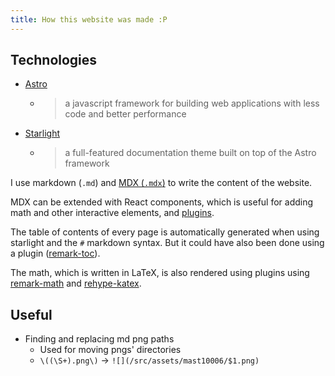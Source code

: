 ```yaml
---
title: How this website was made :P
---
```


## Technologies

- [Astro](https://astro.build/)
  - > a javascript framework for building web applications with less code and better performance
- [Starlight](https://starlight.astro.build/)
  - > a full-featured documentation theme built on top of the Astro framework

I use markdown (`.md`) and [MDX (`.mdx`)](https://mdxjs.com/docs/) to write the content of the website.

MDX can be extended with React components, which is useful for adding math and other interactive elements, and [plugins](https://docs.astro.build/en/guides/markdown-content/#markdown-plugins).

The table of contents of every page is automatically generated when using starlight and the `#` markdown syntax. But it could have also been done using a plugin ([remark-toc](https://github.com/remarkjs/remark-toc)).

The math, which is written in LaTeX, is also rendered using plugins using [remark-math](https://github.com/remarkjs/remark-math) and [rehype-katex](https://github.com/remarkjs/remark-math/tree/main/packages/rehype-katex).

## Useful

- Finding and replacing md png paths
  - Used for moving pngs' directories
  - `\((\S+).png\)` -> `![](/src/assets/mast10006/$1.png)`
